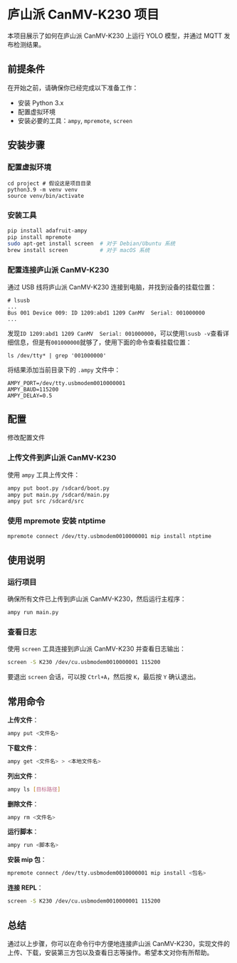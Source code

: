 # 庐山派 CanMV-K230 项目

本项目展示了如何在庐山派 CanMV-K230 上运行 YOLO 模型，并通过 MQTT 发布检测结果。

## 前提条件

在开始之前，请确保你已经完成以下准备工作：

- 安装 Python 3.x
- 配置虚拟环境
- 安装必要的工具：`ampy`, `mpremote`, `screen`

## 安装步骤

### 配置虚拟环境

```shell
cd project # 假设这是项目目录
python3.9 -m venv venv
source venv/bin/activate
```

### 安装工具

```bash
pip install adafruit-ampy
pip install mpremote
sudo apt-get install screen  # 对于 Debian/Ubuntu 系统
brew install screen          # 对于 macOS 系统
```

### 配置连接庐山派 CanMV-K230

通过 USB 线将庐山派 CanMV-K230 连接到电脑，并找到设备的挂载位置：

```shell
# lsusb
...
Bus 001 Device 009: ID 1209:abd1 1209 CanMV  Serial: 001000000
...
```

发现`ID 1209:abd1 1209 CanMV  Serial: 001000000`，可以使用`lsusb -v`查看详细信息，但是有`001000000`就够了，使用下面的命令查看挂载位置：

```shell
ls /dev/tty* | grep '001000000'
```

将结果添加当前目录下的 `.ampy` 文件中：

```plaintext
AMPY_PORT=/dev/tty.usbmodem0010000001
AMPY_BAUD=115200
AMPY_DELAY=0.5
```

## 配置

修改配置文件

### 上传文件到庐山派 CanMV-K230

使用 `ampy` 工具上传文件：

```bash
ampy put boot.py /sdcard/boot.py
ampy put main.py /sdcard/main.py
ampy put src /sdcard/src
```

### 使用 mpremote 安装 ntptime

```bash
mpremote connect /dev/tty.usbmodem0010000001 mip install ntptime
```

## 使用说明

### 运行项目

确保所有文件已上传到庐山派 CanMV-K230，然后运行主程序：

```bash
ampy run main.py
```

### 查看日志

使用 `screen` 工具连接到庐山派 CanMV-K230 并查看日志输出：

```bash
screen -S K230 /dev/cu.usbmodem0010000001 115200
```

要退出 `screen` 会话，可以按 `Ctrl+A`，然后按 `K`，最后按 `Y` 确认退出。

## 常用命令

**上传文件**：

```bash
ampy put <文件名>
```

**下载文件**：

```bash
ampy get <文件名> > <本地文件名>
```

**列出文件**：

```bash
ampy ls [目标路径]
```

**删除文件**：

```bash
ampy rm <文件名>
```

**运行脚本**：

```bash
ampy run <脚本名>
```

**安装 mip 包**：

```bash
mpremote connect /dev/tty.usbmodem0010000001 mip install <包名>
```

**连接 REPL**：

```bash
screen -S K230 /dev/cu.usbmodem0010000001 115200
```

## 总结

通过以上步骤，你可以在命令行中方便地连接庐山派 CanMV-K230，实现文件的上传、下载，安装第三方包以及查看日志等操作。希望本文对你有所帮助。
